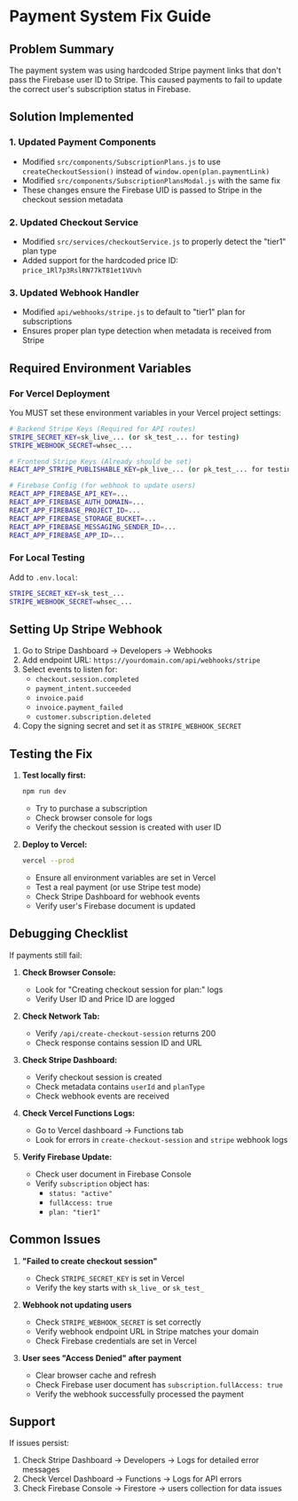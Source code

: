 # Payment System Fix Guide

## Problem Summary
The payment system was using hardcoded Stripe payment links that don't pass the Firebase user ID to Stripe. This caused payments to fail to update the correct user's subscription status in Firebase.

## Solution Implemented

### 1. Updated Payment Components
- Modified `src/components/SubscriptionPlans.js` to use `createCheckoutSession()` instead of `window.open(plan.paymentLink)`
- Modified `src/components/SubscriptionPlansModal.js` with the same fix
- These changes ensure the Firebase UID is passed to Stripe in the checkout session metadata

### 2. Updated Checkout Service
- Modified `src/services/checkoutService.js` to properly detect the "tier1" plan type
- Added support for the hardcoded price ID: `price_1Rl7p3RslRN77kT81et1VUvh`

### 3. Updated Webhook Handler
- Modified `api/webhooks/stripe.js` to default to "tier1" plan for subscriptions
- Ensures proper plan type detection when metadata is received from Stripe

## Required Environment Variables

### For Vercel Deployment
You MUST set these environment variables in your Vercel project settings:

```bash
# Backend Stripe Keys (Required for API routes)
STRIPE_SECRET_KEY=sk_live_... (or sk_test_... for testing)
STRIPE_WEBHOOK_SECRET=whsec_...

# Frontend Stripe Keys (Already should be set)
REACT_APP_STRIPE_PUBLISHABLE_KEY=pk_live_... (or pk_test_... for testing)

# Firebase Config (for webhook to update users)
REACT_APP_FIREBASE_API_KEY=...
REACT_APP_FIREBASE_AUTH_DOMAIN=...
REACT_APP_FIREBASE_PROJECT_ID=...
REACT_APP_FIREBASE_STORAGE_BUCKET=...
REACT_APP_FIREBASE_MESSAGING_SENDER_ID=...
REACT_APP_FIREBASE_APP_ID=...
```

### For Local Testing
Add to `.env.local`:
```bash
STRIPE_SECRET_KEY=sk_test_...
STRIPE_WEBHOOK_SECRET=whsec_...
```

## Setting Up Stripe Webhook

1. Go to Stripe Dashboard → Developers → Webhooks
2. Add endpoint URL: `https://yourdomain.com/api/webhooks/stripe`
3. Select events to listen for:
   - `checkout.session.completed`
   - `payment_intent.succeeded`
   - `invoice.paid`
   - `invoice.payment_failed`
   - `customer.subscription.deleted`
4. Copy the signing secret and set it as `STRIPE_WEBHOOK_SECRET`

## Testing the Fix

1. **Test locally first:**
   ```bash
   npm run dev
   ```
   - Try to purchase a subscription
   - Check browser console for logs
   - Verify the checkout session is created with user ID

2. **Deploy to Vercel:**
   ```bash
   vercel --prod
   ```
   - Ensure all environment variables are set in Vercel
   - Test a real payment (or use Stripe test mode)
   - Check Stripe Dashboard for webhook events
   - Verify user's Firebase document is updated

## Debugging Checklist

If payments still fail:

1. **Check Browser Console:**
   - Look for "Creating checkout session for plan:" logs
   - Verify User ID and Price ID are logged

2. **Check Network Tab:**
   - Verify `/api/create-checkout-session` returns 200
   - Check response contains session ID and URL

3. **Check Stripe Dashboard:**
   - Verify checkout session is created
   - Check metadata contains `userId` and `planType`
   - Check webhook events are received

4. **Check Vercel Functions Logs:**
   - Go to Vercel dashboard → Functions tab
   - Look for errors in `create-checkout-session` and `stripe` webhook logs

5. **Verify Firebase Update:**
   - Check user document in Firebase Console
   - Verify `subscription` object has:
     - `status: "active"`
     - `fullAccess: true`
     - `plan: "tier1"`

## Common Issues

1. **"Failed to create checkout session"**
   - Check `STRIPE_SECRET_KEY` is set in Vercel
   - Verify the key starts with `sk_live_` or `sk_test_`

2. **Webhook not updating users**
   - Check `STRIPE_WEBHOOK_SECRET` is set correctly
   - Verify webhook endpoint URL in Stripe matches your domain
   - Check Firebase credentials are set in Vercel

3. **User sees "Access Denied" after payment**
   - Clear browser cache and refresh
   - Check Firebase user document has `subscription.fullAccess: true`
   - Verify the webhook successfully processed the payment

## Support

If issues persist:
1. Check Stripe Dashboard → Developers → Logs for detailed error messages
2. Check Vercel Dashboard → Functions → Logs for API errors
3. Check Firebase Console → Firestore → users collection for data issues
